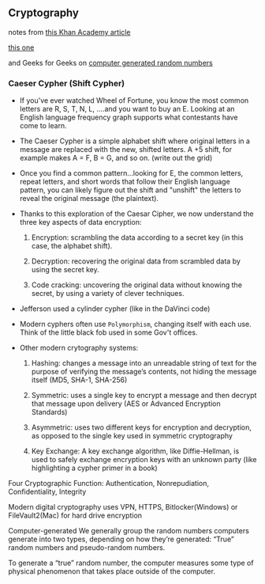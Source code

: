 ## Cryptography

notes from [this Khan Academy article](https://www.khanacademy.org/computing/computers-and-internet/xcae6f4a7ff015e7d:online-data-security/xcae6f4a7ff015e7d:data-encryption-techniques/a/encryption-decryption-and-code-cracking)

[this one](https://thebestvpn.com/cryptography/)

and Geeks for Geeks on [computer generated random numbers](https://www.howtogeek.com/183051/htg-explains-how-computers-generate-random-numbers/)

### Caeser Cypher (Shift Cypher)

- If you've ever watched Wheel of Fortune, you know the most common letters are R, S, T, N, L, ....and you want to buy an E. Looking at an English language frequency graph supports what contestants have come to learn.

- The Caeser Cypher is a simple alphabet shift where original letters in a message are replaced with the new, shifted letters.  A +5 shift, for example makes A = F, B = G, and so on. (write out the grid) 

- Once you find a common pattern...looking for E, the common letters, repeat letters, and short words that follow their English language pattern, you can likely figure out the shift and "unshift" the letters to reveal the original message (the plaintext).

- Thanks to this exploration of the Caesar Cipher, we now understand the three key aspects of data encryption:

    1. Encryption: scrambling the data according to a secret key (in this case, the alphabet shift).

    2. Decryption: recovering the original data from scrambled data by using the secret key.

    3. Code cracking: uncovering the original data without knowing the secret, by using a variety of clever techniques.

- Jefferson used a cylinder cypher (like in the DaVinci code)

- Modern cyphers often use `Polymorphism`, changing itself with each use.  Think of the little black fob used in some Gov't offices.

- Other modern crytography systems:
    1. Hashing: changes a message into an unreadable string of text for the purpose of verifying the message’s contents, not hiding the message itself (MD5, SHA-1, SHA-256)

    2. Symmetric: uses a single key to encrypt a message and then decrypt that message upon delivery (AES or Advanced Encryption Standards)

    3. Asymmetric: uses two different keys for encryption and decryption, as opposed to the single key used in symmetric cryptography

    4. Key Exchange: A key exchange algorithm, like Diffie-Hellman, is used to safely exchange encryption keys with an unknown party (like highlighting a cypher primer in a book)

Four Cryptographic Function:  Authentication, Nonrepudiation, Confidentiality, Integrity

Modern digital cryptography uses VPN, HTTPS, Bitlocker(Windows) or FileVault2(Mac) for hard drive encryption

Computer-generated We generally group the random numbers computers generate into two types, depending on how they’re generated: “True” random numbers and pseudo-random numbers.

To generate a “true” random number, the computer measures some type of physical phenomenon that takes place outside of the computer.
